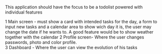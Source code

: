This application should have the focus to be a todolist powered with individual features

1 Main screen - must show a card with intended tasks for the day, a form to input new tasks and a calendar area to show wich day it is, the user may change the date if he wants to.
                A good feature would be to show weather together with the calendar
2 Profile screen- Where the user changes passwords, photo and color profile.  
3 Dashboard - Where the user can view the evolution of his tasks



